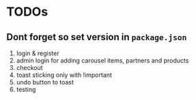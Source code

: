 # TODOs

## Dont forget so set version in `package.json`

1. login & register
2. admin login for adding carousel items, partners and products
3. checkout
4. toast sticking only with !important
5. undo button to toast
6. testing
